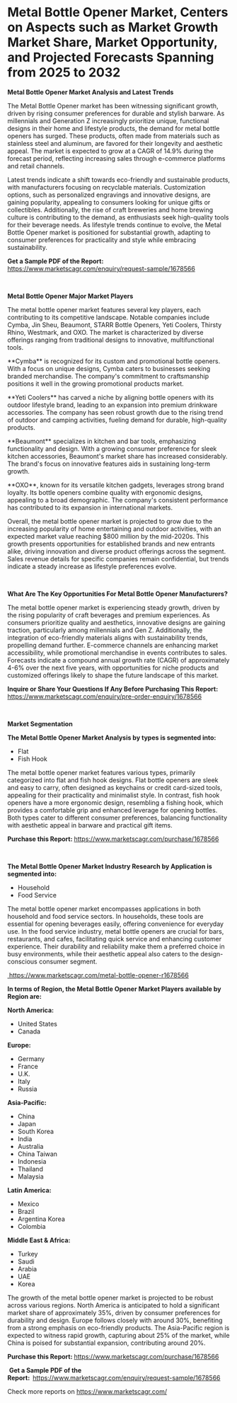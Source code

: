 <p><h1>Metal Bottle Opener Market, Centers on Aspects such as Market Growth Market Share, Market Opportunity, and Projected Forecasts Spanning from 2025 to 2032</h1></p><p><strong>Metal Bottle Opener Market Analysis and Latest Trends</strong></p>
<p><p>The Metal Bottle Opener market has been witnessing significant growth, driven by rising consumer preferences for durable and stylish barware. As millennials and Generation Z increasingly prioritize unique, functional designs in their home and lifestyle products, the demand for metal bottle openers has surged. These products, often made from materials such as stainless steel and aluminum, are favored for their longevity and aesthetic appeal. The market is expected to grow at a CAGR of 14.9% during the forecast period, reflecting increasing sales through e-commerce platforms and retail channels.</p><p>Latest trends indicate a shift towards eco-friendly and sustainable products, with manufacturers focusing on recyclable materials. Customization options, such as personalized engravings and innovative designs, are gaining popularity, appealing to consumers looking for unique gifts or collectibles. Additionally, the rise of craft breweries and home brewing culture is contributing to the demand, as enthusiasts seek high-quality tools for their beverage needs. As lifestyle trends continue to evolve, the Metal Bottle Opener market is positioned for substantial growth, adapting to consumer preferences for practicality and style while embracing sustainability.</p></p>
<p><strong>Get a Sample PDF of the Report:&nbsp;</strong> <a href="https://www.marketscagr.com/enquiry/request-sample/1678566?utm_campaign=2520&utm_medium=2&utm_source=Github&utm_content=ia&utm_term=24032025&utm_id=metal-bottle-opener">https://www.marketscagr.com/enquiry/request-sample/1678566</a></p>
<p>&nbsp;</p>
<p><strong>Metal Bottle Opener Major Market Players</strong></p>
<p><p>The metal bottle opener market features several key players, each contributing to its competitive landscape. Notable companies include Cymba, Jin Sheu, Beaumont, STARR Bottle Openers, Yeti Coolers, Thirsty Rhino, Westmark, and OXO. The market is characterized by diverse offerings ranging from traditional designs to innovative, multifunctional tools.</p><p>**Cymba** is recognized for its custom and promotional bottle openers. With a focus on unique designs, Cymba caters to businesses seeking branded merchandise. The company's commitment to craftsmanship positions it well in the growing promotional products market.</p><p>**Yeti Coolers** has carved a niche by aligning bottle openers with its outdoor lifestyle brand, leading to an expansion into premium drinkware accessories. The company has seen robust growth due to the rising trend of outdoor and camping activities, fueling demand for durable, high-quality products.</p><p>**Beaumont** specializes in kitchen and bar tools, emphasizing functionality and design. With a growing consumer preference for sleek kitchen accessories, Beaumont's market share has increased considerably. The brand's focus on innovative features aids in sustaining long-term growth.</p><p>**OXO**, known for its versatile kitchen gadgets, leverages strong brand loyalty. Its bottle openers combine quality with ergonomic designs, appealing to a broad demographic. The company's consistent performance has contributed to its expansion in international markets.</p><p>Overall, the metal bottle opener market is projected to grow due to the increasing popularity of home entertaining and outdoor activities, with an expected market value reaching $800 million by the mid-2020s. This growth presents opportunities for established brands and new entrants alike, driving innovation and diverse product offerings across the segment. Sales revenue details for specific companies remain confidential, but trends indicate a steady increase as lifestyle preferences evolve.</p></p>
<p>&nbsp;</p>
<p><strong>What Are The Key Opportunities For Metal Bottle Opener Manufacturers?</strong></p>
<p><p>The metal bottle opener market is experiencing steady growth, driven by the rising popularity of craft beverages and premium experiences. As consumers prioritize quality and aesthetics, innovative designs are gaining traction, particularly among millennials and Gen Z. Additionally, the integration of eco-friendly materials aligns with sustainability trends, propelling demand further. E-commerce channels are enhancing market accessibility, while promotional merchandise in events contributes to sales. Forecasts indicate a compound annual growth rate (CAGR) of approximately 4-6% over the next five years, with opportunities for niche products and customized offerings likely to shape the future landscape of this market.</p></p>
<p><strong>Inquire or Share Your Questions If Any Before Purchasing This Report:</strong> <a href="https://www.marketscagr.com/enquiry/pre-order-enquiry/1678566?utm_campaign=2520&utm_medium=2&utm_source=Github&utm_content=ia&utm_term=24032025&utm_id=metal-bottle-opener">https://www.marketscagr.com/enquiry/pre-order-enquiry/1678566</a></p>
<p>&nbsp;</p>
<p><strong>Market Segmentation</strong></p>
<p><strong>The Metal Bottle Opener Market Analysis by types is segmented into:</strong></p>
<p><ul><li>Flat</li><li>Fish Hook</li></ul></p>
<p><p>The metal bottle opener market features various types, primarily categorized into flat and fish hook designs. Flat bottle openers are sleek and easy to carry, often designed as keychains or credit card-sized tools, appealing for their practicality and minimalist style. In contrast, fish hook openers have a more ergonomic design, resembling a fishing hook, which provides a comfortable grip and enhanced leverage for opening bottles. Both types cater to different consumer preferences, balancing functionality with aesthetic appeal in barware and practical gift items.</p></p>
<p><strong>Purchase this Report:&nbsp;</strong><a href="https://www.marketscagr.com/purchase/1678566?utm_campaign=2520&utm_medium=2&utm_source=Github&utm_content=ia&utm_term=24032025&utm_id=metal-bottle-opener">https://www.marketscagr.com/purchase/1678566</a></p>
<p>&nbsp;</p>
<p><strong>The Metal Bottle Opener Market Industry Research by Application is segmented into:</strong></p>
<p><ul><li>Household</li><li>Food Service</li></ul></p>
<p><p>The metal bottle opener market encompasses applications in both household and food service sectors. In households, these tools are essential for opening beverages easily, offering convenience for everyday use. In the food service industry, metal bottle openers are crucial for bars, restaurants, and cafes, facilitating quick service and enhancing customer experience. Their durability and reliability make them a preferred choice in busy environments, while their aesthetic appeal also caters to the design-conscious consumer segment.</p></p>
<p><a href="https://www.marketscagr.com/metal-bottle-opener-r1678566?utm_campaign=2520&utm_medium=2&utm_source=Github&utm_content=ia&utm_term=24032025&utm_id=metal-bottle-opener">&nbsp;https://www.marketscagr.com/metal-bottle-opener-r1678566</a></p>
<p><strong>In terms of Region, the Metal Bottle Opener Market Players available by Region are:</strong></p>
<p>
    <p> <strong> North America: </strong>
        <ul>
            <li>United States</li>
            <li>Canada</li>
        </ul>
        </p> 
    <p> <strong> Europe: </strong>
        <ul>
            <li>Germany</li>
            <li>France</li>
            <li>U.K.</li>
            <li>Italy</li>
            <li>Russia</li>
        </ul>
        </p> 
    <p> <strong> Asia-Pacific: </strong>
        <ul>
            <li>China</li>
            <li>Japan</li>
            <li>South Korea</li>
            <li>India</li>
            <li>Australia</li>
            <li>China Taiwan</li>
            <li>Indonesia</li>
            <li>Thailand</li>
            <li>Malaysia</li>
        </ul>
        </p> 
    <p> <strong> Latin America: </strong>
        <ul>
            <li>Mexico</li>
            <li>Brazil</li>
            <li>Argentina Korea</li>
            <li>Colombia</li>
        </ul>
        </p> 
    <p> <strong> Middle East & Africa: </strong>
        <ul>
            <li>Turkey</li>
            <li>Saudi</li>
            <li>Arabia</li>
            <li>UAE</li>
            <li>Korea</li>
        </ul>
    </p>
    </p>
<p><p>The growth of the metal bottle opener market is projected to be robust across various regions. North America is anticipated to hold a significant market share of approximately 35%, driven by consumer preferences for durability and design. Europe follows closely with around 30%, benefiting from a strong emphasis on eco-friendly products. The Asia-Pacific region is expected to witness rapid growth, capturing about 25% of the market, while China is poised for substantial expansion, contributing around 20%.</p></p>
<p><strong>Purchase this Report: </strong><a href="https://www.marketscagr.com/purchase/1678566?utm_campaign=2520&utm_medium=2&utm_source=Github&utm_content=ia&utm_term=24032025&utm_id=metal-bottle-opener">https://www.marketscagr.com/purchase/1678566</a></p>
<p>&nbsp;<strong>Get a Sample PDF of the Report:&nbsp;&nbsp;</strong><a href="https://www.marketscagr.com/enquiry/request-sample/1678566?utm_campaign=2520&utm_medium=2&utm_source=Github&utm_content=ia&utm_term=24032025&utm_id=metal-bottle-opener">https://www.marketscagr.com/enquiry/request-sample/1678566</a></p>
<p><strong></strong></p>
<p>Check more reports on <a href="https://www.marketscagr.com/?utm_campaign=2520&utm_medium=2&utm_source=Github&utm_content=ia&utm_term=24032025&utm_id=metal-bottle-opener">https://www.marketscagr.com/</a></p>
